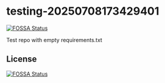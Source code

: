 # testing-20250708173429401
[![FOSSA Status](https://app.fossa.com/api/projects/git%2Bgithub.com%2Fkirogum%2Ftesting-20250708173429401.svg?type=shield)](https://app.fossa.com/projects/git%2Bgithub.com%2Fkirogum%2Ftesting-20250708173429401?ref=badge_shield)

Test repo with empty requirements.txt


## License
[![FOSSA Status](https://app.fossa.com/api/projects/git%2Bgithub.com%2Fkirogum%2Ftesting-20250708173429401.svg?type=large)](https://app.fossa.com/projects/git%2Bgithub.com%2Fkirogum%2Ftesting-20250708173429401?ref=badge_large)